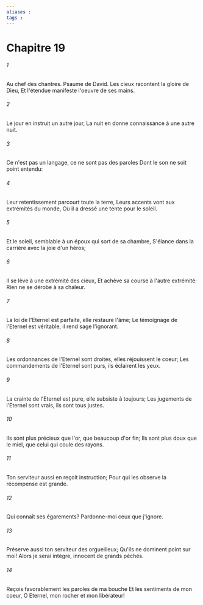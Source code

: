 ```yaml
---
aliases : 
tags : 
---
```


# Chapitre 19

###### 1
Au chef des chantres. Psaume de David. Les cieux racontent la gloire de Dieu, Et l'étendue manifeste l'oeuvre de ses mains.
###### 2
Le jour en instruit un autre jour, La nuit en donne connaissance à une autre nuit.
###### 3
Ce n'est pas un langage, ce ne sont pas des paroles Dont le son ne soit point entendu:
###### 4
Leur retentissement parcourt toute la terre, Leurs accents vont aux extrémités du monde, Où il a dressé une tente pour le soleil.
###### 5
Et le soleil, semblable à un époux qui sort de sa chambre, S'élance dans la carrière avec la joie d'un héros;
###### 6
Il se lève à une extrémité des cieux, Et achève sa course à l'autre extrémité: Rien ne se dérobe à sa chaleur.
###### 7
La loi de l'Eternel est parfaite, elle restaure l'âme; Le témoignage de l'Eternel est véritable, il rend sage l'ignorant.
###### 8
Les ordonnances de l'Eternel sont droites, elles réjouissent le coeur; Les commandements de l'Eternel sont purs, ils éclairent les yeux.
###### 9
La crainte de l'Eternel est pure, elle subsiste à toujours; Les jugements de l'Eternel sont vrais, ils sont tous justes.
###### 10
Ils sont plus précieux que l'or, que beaucoup d'or fin; Ils sont plus doux que le miel, que celui qui coule des rayons.
###### 11
Ton serviteur aussi en reçoit instruction; Pour qui les observe la récompense est grande.
###### 12
Qui connaît ses égarements? Pardonne-moi ceux que j'ignore.
###### 13
Préserve aussi ton serviteur des orgueilleux; Qu'ils ne dominent point sur moi! Alors je serai intègre, innocent de grands péchés.
###### 14
Reçois favorablement les paroles de ma bouche Et les sentiments de mon coeur, O Eternel, mon rocher et mon libérateur!
